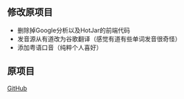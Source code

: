 ## 修改原项目
* 删除掉Google分析以及HotJar的前端代码
* 发音源从有道改为谷歌翻译（感觉有道有些单词发音很奇怪）
* 添加粤语口音（纯粹个人喜好）
## 原项目
[GitHub](https://github.com/Kaiyiwing/qwerty-learner)